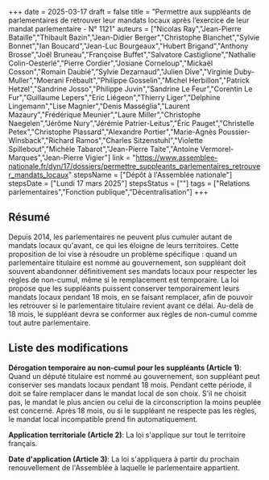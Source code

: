 +++
date = 2025-03-17
draft = false
title = "Permettre aux suppléants de parlementaires de retrouver leur mandats locaux après l’exercice de leur mandat parlementaire - N° 1121"
auteurs = ["Nicolas Ray","Jean-Pierre Bataille","Thibault Bazin","Jean-Didier Berger","Christophe Blanchet","Sylvie Bonnet","Ian Boucard","Jean-Luc Bourgeaux","Hubert Brigand","Anthony Brosse","Joël Bruneau","Françoise Buffet","Salvatore Castiglione","Nathalie Colin-Oesterlé","Pierre Cordier","Josiane Corneloup","Mickaël Cosson","Romain Daubié","Sylvie Dezarnaud","Julien Dive","Virginie Duby-Muller","Moerani Frébault","Philippe Gosselin","Michel Herbillon","Patrick Hetzel","Sandrine Josso","Philippe Juvin","Sandrine Le Feur","Corentin Le Fur","Guillaume Lepers","Eric Liégeon","Thierry Liger","Delphine Lingemann","Lise Magnier","Denis Masséglia","Laurent Mazaury","Frédérique Meunier","Laure Miller","Christophe Naegelen","Jérôme Nury","Jérémie Patrier-Leitus","Éric Pauget","Christelle Petex","Christophe Plassard","Alexandre Portier","Marie-Agnès Poussier-Winsback","Richard Ramos","Charles Sitzenstuhl","Violette Spillebout","Michèle Tabarot","Jean-Pierre Taite","Antoine Vermorel-Marques","Jean-Pierre Vigier"]
link = "https://www.assemblee-nationale.fr/dyn/17/dossiers/permettre_suppleants_parlementaires_retrouver_mandats_locaux"
stepsName = ["Dépôt à l'Assemblée nationale"]
stepsDate = ["Lundi 17 mars 2025"]
stepsStatus = [""]
tags = ["Relations parlementaires","Fonction publique","Décentralisation"]
+++

## Résumé

Depuis 2014, les parlementaires ne peuvent plus cumuler autant de mandats locaux qu'avant, ce qui les éloigne de leurs territoires. Cette proposition de loi vise à résoudre un problème spécifique : quand un parlementaire titulaire est nommé au gouvernement, son suppléant doit souvent abandonner définitivement ses mandats locaux pour respecter les règles de non-cumul, même si le remplacement est temporaire. La loi propose que les suppléants puissent conserver temporairement leurs mandats locaux pendant 18 mois, en se faisant remplacer, afin de pouvoir les retrouver si le parlementaire titulaire revient avant ce délai. Au-delà de 18 mois, le suppléant devra se conformer aux règles de non-cumul comme tout autre parlementaire.

## Liste des modifications

**Dérogation temporaire au non-cumul pour les suppléants (Article 1)**: Quand un député titulaire est nommé au gouvernement, son suppléant peut conserver ses mandats locaux pendant 18 mois. Pendant cette période, il doit se faire remplacer dans le mandat local de son choix. S'il ne choisit pas, le mandat le plus ancien ou celui de la circonscription la moins peuplée est concerné. Après 18 mois, ou si le suppléant ne respecte pas les règles, le mandat local incompatible prend fin automatiquement.

**Application territoriale (Article 2)**: La loi s'applique sur tout le territoire français.

**Date d'application (Article 3)**: La loi s'appliquera à partir du prochain renouvellement de l'Assemblée à laquelle le parlementaire appartient.
